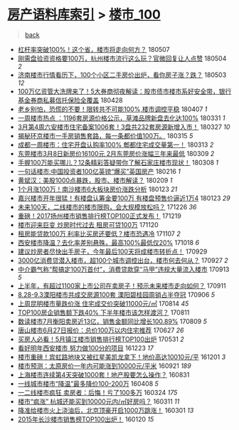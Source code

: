 [房产语料库索引](../../README.md)  > [楼市_100](楼市_100.md)
====
> [back](../README.md)

- [杠杆率突破100%！这个省，楼市将走向何方？](http://jkwz.applinzi.com/ittc/7100292862073897991.html#%E6%9D%A0%E6%9D%86%E7%8E%87%E7%AA%81%E7%A0%B4100%25%EF%BC%81%E8%BF%99%E4%B8%AA%E7%9C%81%EF%BC%8C%E6%A5%BC%E5%B8%82%E5%B0%86%E8%B5%B0%E5%90%91%E4%BD%95%E6%96%B9%EF%BC%9F) 180507  
- [刚需盘验资资格要100万，杭州楼市流行这么玩？官微回复让人点赞](http://jkwz.applinzi.com/ittc/7099295466183459847.html#%E5%88%9A%E9%9C%80%E7%9B%98%E9%AA%8C%E8%B5%84%E8%B5%84%E6%A0%BC%E8%A6%81100%E4%B8%87%EF%BC%8C%E6%9D%AD%E5%B7%9E%E6%A5%BC%E5%B8%82%E6%B5%81%E8%A1%8C%E8%BF%99%E4%B9%88%E7%8E%A9%EF%BC%9F%E5%AE%98%E5%BE%AE%E5%9B%9E%E5%A4%8D%E8%AE%A9%E4%BA%BA%E7%82%B9%E8%B5%9E) 180504 *2* 
- [济南楼市行情看历下，100个小区二手房价出炉，看你房子涨？跌？](http://jkwz.applinzi.com/ittc/7098918458777666567.html#%E6%B5%8E%E5%8D%97%E6%A5%BC%E5%B8%82%E8%A1%8C%E6%83%85%E7%9C%8B%E5%8E%86%E4%B8%8B%EF%BC%8C100%E4%B8%AA%E5%B0%8F%E5%8C%BA%E4%BA%8C%E6%89%8B%E6%88%BF%E4%BB%B7%E5%87%BA%E7%82%89%EF%BC%8C%E7%9C%8B%E4%BD%A0%E6%88%BF%E5%AD%90%E6%B6%A8%EF%BC%9F%E8%B7%8C%EF%BC%9F) 180503 *12* 
- [100万亿资管大洗牌来了！5大券商彻夜解读：股市债市楼市系好安全带，银行基金券商私募信托保险全覆盖](http://jkwz.applinzi.com/ittc/7096995115518395403.html#100%E4%B8%87%E4%BA%BF%E8%B5%84%E7%AE%A1%E5%A4%A7%E6%B4%97%E7%89%8C%E6%9D%A5%E4%BA%86%EF%BC%815%E5%A4%A7%E5%88%B8%E5%95%86%E5%BD%BB%E5%A4%9C%E8%A7%A3%E8%AF%BB%EF%BC%9A%E8%82%A1%E5%B8%82%E5%80%BA%E5%B8%82%E6%A5%BC%E5%B8%82%E7%B3%BB%E5%A5%BD%E5%AE%89%E5%85%A8%E5%B8%A6%EF%BC%8C%E9%93%B6%E8%A1%8C%E5%9F%BA%E9%87%91%E5%88%B8%E5%95%86%E7%A7%81%E5%8B%9F%E4%BF%A1%E6%89%98%E4%BF%9D%E9%99%A9%E5%85%A8%E8%A6%86%E7%9B%96) 180428  
- [老乡别怕，恐慌的不要！限转共不可能100%,楼市调控平稳](http://jkwz.applinzi.com/ittc/7089243680164807690.html#%E8%80%81%E4%B9%A1%E5%88%AB%E6%80%95%EF%BC%8C%E6%81%90%E6%85%8C%E7%9A%84%E4%B8%8D%E8%A6%81%EF%BC%81%E9%99%90%E8%BD%AC%E5%85%B1%E4%B8%8D%E5%8F%AF%E8%83%BD100%25%2C%E6%A5%BC%E5%B8%82%E8%B0%83%E6%8E%A7%E5%B9%B3%E7%A8%B3) 180407 *1* 
- [一周楼市热点 ：1196套房源价格公示，草滩品牌新盘去化达100%](http://jkwz.applinzi.com/ittc/7086213162057860106.html#%E4%B8%80%E5%91%A8%E6%A5%BC%E5%B8%82%E7%83%AD%E7%82%B9+%EF%BC%9A1196%E5%A5%97%E6%88%BF%E6%BA%90%E4%BB%B7%E6%A0%BC%E5%85%AC%E7%A4%BA%EF%BC%8C%E8%8D%89%E6%BB%A9%E5%93%81%E7%89%8C%E6%96%B0%E7%9B%98%E5%8E%BB%E5%8C%96%E8%BE%BE100%25) 180331 *1* 
- [3月第4周六安楼市住宅备案1006套！3盘共232套房源新增入市！](http://jkwz.applinzi.com/ittc/7085162153361540113.html#3%E6%9C%88%E7%AC%AC4%E5%91%A8%E5%85%AD%E5%AE%89%E6%A5%BC%E5%B8%82%E4%BD%8F%E5%AE%85%E5%A4%87%E6%A1%881006%E5%A5%97%EF%BC%813%E7%9B%98%E5%85%B1232%E5%A5%97%E6%88%BF%E6%BA%90%E6%96%B0%E5%A2%9E%E5%85%A5%E5%B8%82%EF%BC%81) 180327 *10* 
- [揭秘环京楼市一手房销售套路，每一条都价值100万。](http://jkwz.applinzi.com/ittc/7080789253527438353.html#%E6%8F%AD%E7%A7%98%E7%8E%AF%E4%BA%AC%E6%A5%BC%E5%B8%82%E4%B8%80%E6%89%8B%E6%88%BF%E9%94%80%E5%94%AE%E5%A5%97%E8%B7%AF%EF%BC%8C%E6%AF%8F%E4%B8%80%E6%9D%A1%E9%83%BD%E4%BB%B7%E5%80%BC100%E4%B8%87%E3%80%82) 180315 *5* 
- [成都一周楼市：住宅开盘认购率100% 郫都住宅成交量第一！](http://jkwz.applinzi.com/ittc/7079900926481794054.html#%E6%88%90%E9%83%BD%E4%B8%80%E5%91%A8%E6%A5%BC%E5%B8%82%EF%BC%9A%E4%BD%8F%E5%AE%85%E5%BC%80%E7%9B%98%E8%AE%A4%E8%B4%AD%E7%8E%87100%25+%E9%83%AB%E9%83%BD%E4%BD%8F%E5%AE%85%E6%88%90%E4%BA%A4%E9%87%8F%E7%AC%AC%E4%B8%80%EF%BC%81) 180313 *2* 
- [东莞楼市3月8日新房价16100元 2月东莞房价涨幅三年来最低](http://jkwz.applinzi.com/ittc/7078481523303252999.html#%E4%B8%9C%E8%8E%9E%E6%A5%BC%E5%B8%823%E6%9C%888%E6%97%A5%E6%96%B0%E6%88%BF%E4%BB%B716100%E5%85%83+2%E6%9C%88%E4%B8%9C%E8%8E%9E%E6%88%BF%E4%BB%B7%E6%B6%A8%E5%B9%85%E4%B8%89%E5%B9%B4%E6%9D%A5%E6%9C%80%E4%BD%8E) 180309 *2* 
- [手握100万能买哪儿？12条精彩答疑带你了解石家庄楼市现状！](http://jkwz.applinzi.com/ittc/7078041747785778193.html#%E6%89%8B%E6%8F%A1100%E4%B8%87%E8%83%BD%E4%B9%B0%E5%93%AA%E5%84%BF%EF%BC%9F12%E6%9D%A1%E7%B2%BE%E5%BD%A9%E7%AD%94%E7%96%91%E5%B8%A6%E4%BD%A0%E4%BA%86%E8%A7%A3%E7%9F%B3%E5%AE%B6%E5%BA%84%E6%A5%BC%E5%B8%82%E7%8E%B0%E7%8A%B6%EF%BC%81) 180308 *1* 
- [一句话楼市:中国投资者100亿英镑“爆买”英国房产](http://jkwz.applinzi.com/ittc/7070658292353598481.html#%E4%B8%80%E5%8F%A5%E8%AF%9D%E6%A5%BC%E5%B8%82%3A%E4%B8%AD%E5%9B%BD%E6%8A%95%E8%B5%84%E8%80%85100%E4%BA%BF%E8%8B%B1%E9%95%91%E2%80%9C%E7%88%86%E4%B9%B0%E2%80%9D%E8%8B%B1%E5%9B%BD%E6%88%BF%E4%BA%A7) 180216 *1* 
- [黄斌汉：美股1000点暴跌，股市、楼市解读？](http://jkwz.applinzi.com/ittc/7067995929007621130.html#%E9%BB%84%E6%96%8C%E6%B1%89%EF%BC%9A%E7%BE%8E%E8%82%A11000%E7%82%B9%E6%9A%B4%E8%B7%8C%EF%BC%8C%E8%82%A1%E5%B8%82%E3%80%81%E6%A5%BC%E5%B8%82%E8%A7%A3%E8%AF%BB%EF%BC%9F) 180209 *1* 
- [1个月涨100万！南沙楼市6大板块房价涨跌分析](http://jkwz.applinzi.com/ittc/7061842297845449735.html#1%E4%B8%AA%E6%9C%88%E6%B6%A8100%E4%B8%87%EF%BC%81%E5%8D%97%E6%B2%99%E6%A5%BC%E5%B8%826%E5%A4%A7%E6%9D%BF%E5%9D%97%E6%88%BF%E4%BB%B7%E6%B6%A8%E8%B7%8C%E5%88%86%E6%9E%90) 180123 *21* 
- [嘉兴楼市开年很猛！有楼盘认筹金要100万 有楼盘预售价逼近1万4](http://jkwz.applinzi.com/ittc/7061776014806352906.html#%E5%98%89%E5%85%B4%E6%A5%BC%E5%B8%82%E5%BC%80%E5%B9%B4%E5%BE%88%E7%8C%9B%EF%BC%81%E6%9C%89%E6%A5%BC%E7%9B%98%E8%AE%A4%E7%AD%B9%E9%87%91%E8%A6%81100%E4%B8%87+%E6%9C%89%E6%A5%BC%E7%9B%98%E9%A2%84%E5%94%AE%E4%BB%B7%E9%80%BC%E8%BF%911%E4%B8%874) 180123 *29* 
- [未来100天，二线楼市的楼市限购，会大规模放松吗？](http://jkwz.applinzi.com/ittc/7051415749095064592.html#%E6%9C%AA%E6%9D%A5100%E5%A4%A9%EF%BC%8C%E4%BA%8C%E7%BA%BF%E6%A5%BC%E5%B8%82%E7%9A%84%E6%A5%BC%E5%B8%82%E9%99%90%E8%B4%AD%EF%BC%8C%E4%BC%9A%E5%A4%A7%E8%A7%84%E6%A8%A1%E6%94%BE%E6%9D%BE%E5%90%97%EF%BC%9F) 171226 *36* 
- [重磅！2017扬州楼市销售排行榜TOP100正式发布！](http://jkwz.applinzi.com/ittc/7048745353459794961.html#%E9%87%8D%E7%A3%85%EF%BC%812017%E6%89%AC%E5%B7%9E%E6%A5%BC%E5%B8%82%E9%94%80%E5%94%AE%E6%8E%92%E8%A1%8C%E6%A6%9CTOP100%E6%AD%A3%E5%BC%8F%E5%8F%91%E5%B8%83%EF%BC%81) 171219  
- [楼市迎来巨变 炒房时代过去 租房可贷100万](http://jkwz.applinzi.com/ittc/7037970765356467216.html#%E6%A5%BC%E5%B8%82%E8%BF%8E%E6%9D%A5%E5%B7%A8%E5%8F%98+%E7%82%92%E6%88%BF%E6%97%B6%E4%BB%A3%E8%BF%87%E5%8E%BB+%E7%A7%9F%E6%88%BF%E5%8F%AF%E8%B4%B7100%E4%B8%87) 171120  
- [租房能贷款100万 利率比买房还要低？楼市恐遇冷](http://jkwz.applinzi.com/ittc/7033147883484873745.html#%E7%A7%9F%E6%88%BF%E8%83%BD%E8%B4%B7%E6%AC%BE100%E4%B8%87+%E5%88%A9%E7%8E%87%E6%AF%94%E4%B9%B0%E6%88%BF%E8%BF%98%E8%A6%81%E4%BD%8E%EF%BC%9F%E6%A5%BC%E5%B8%82%E6%81%90%E9%81%87%E5%86%B7) 171107 *2* 
- [西安楼市降温？去化率差别悬殊，最高100%最低仅20%](http://jkwz.applinzi.com/ittc/7025742421672068113.html#%E8%A5%BF%E5%AE%89%E6%A5%BC%E5%B8%82%E9%99%8D%E6%B8%A9%EF%BC%9F%E5%8E%BB%E5%8C%96%E7%8E%87%E5%B7%AE%E5%88%AB%E6%82%AC%E6%AE%8A%EF%BC%8C%E6%9C%80%E9%AB%98100%25%E6%9C%80%E4%BD%8E%E4%BB%8520%25) 171018 *6* 
- [建议炒房者尽快出手房子，今年最后100天将成楼市转折点！](http://jkwz.applinzi.com/ittc/7018769032348697616.html#%E5%BB%BA%E8%AE%AE%E7%82%92%E6%88%BF%E8%80%85%E5%B0%BD%E5%BF%AB%E5%87%BA%E6%89%8B%E6%88%BF%E5%AD%90%EF%BC%8C%E4%BB%8A%E5%B9%B4%E6%9C%80%E5%90%8E100%E5%A4%A9%E5%B0%86%E6%88%90%E6%A5%BC%E5%B8%82%E8%BD%AC%E6%8A%98%E7%82%B9%EF%BC%81) 170929  
- [3000亿消费贷潜入楼市，超100个城市调控出台，楼市何去何从？](http://jkwz.applinzi.com/ittc/7017959460960732176.html#3000%E4%BA%BF%E6%B6%88%E8%B4%B9%E8%B4%B7%E6%BD%9C%E5%85%A5%E6%A5%BC%E5%B8%82%EF%BC%8C%E8%B6%85100%E4%B8%AA%E5%9F%8E%E5%B8%82%E8%B0%83%E6%8E%A7%E5%87%BA%E5%8F%B0%EF%BC%8C%E6%A5%BC%E5%B8%82%E4%BD%95%E5%8E%BB%E4%BD%95%E4%BB%8E%EF%BC%9F) 170927 *2* 
- [中介霸气称“帮搞定100万首付”，消费贷款穿“马甲”违规大量流入楼市](http://jkwz.applinzi.com/ittc/7012836473265718288.html#%E4%B8%AD%E4%BB%8B%E9%9C%B8%E6%B0%94%E7%A7%B0%E2%80%9C%E5%B8%AE%E6%90%9E%E5%AE%9A100%E4%B8%87%E9%A6%96%E4%BB%98%E2%80%9D%EF%BC%8C%E6%B6%88%E8%B4%B9%E8%B4%B7%E6%AC%BE%E7%A9%BF%E2%80%9C%E9%A9%AC%E7%94%B2%E2%80%9D%E8%BF%9D%E8%A7%84%E5%A4%A7%E9%87%8F%E6%B5%81%E5%85%A5%E6%A5%BC%E5%B8%82) 170913 *5* 
- [上半年，有超过1100家上市公司在卖房子！预示未来楼市走向如何？](http://jkwz.applinzi.com/ittc/7012054445259752465.html#%E4%B8%8A%E5%8D%8A%E5%B9%B4%EF%BC%8C%E6%9C%89%E8%B6%85%E8%BF%871100%E5%AE%B6%E4%B8%8A%E5%B8%82%E5%85%AC%E5%8F%B8%E5%9C%A8%E5%8D%96%E6%88%BF%E5%AD%90%EF%BC%81%E9%A2%84%E7%A4%BA%E6%9C%AA%E6%9D%A5%E6%A5%BC%E5%B8%82%E8%B5%B0%E5%90%91%E5%A6%82%E4%BD%95%EF%BC%9F) 170911  
- [8.28-9.3溧阳楼市共成交房源100套 溧阳碧桂园周销占半夺冠](http://jkwz.applinzi.com/ittc/7010197235789464592.html#8.28-9.3%E6%BA%A7%E9%98%B3%E6%A5%BC%E5%B8%82%E5%85%B1%E6%88%90%E4%BA%A4%E6%88%BF%E6%BA%90100%E5%A5%97+%E6%BA%A7%E9%98%B3%E7%A2%A7%E6%A1%82%E5%9B%AD%E5%91%A8%E9%94%80%E5%8D%A0%E5%8D%8A%E5%A4%BA%E5%86%A0) 170906 *5* 
- [上周昆明楼市量跌价涨 住宅成交价突破11000元/㎡](http://jkwz.applinzi.com/ittc/7001715805967090704.html#%E4%B8%8A%E5%91%A8%E6%98%86%E6%98%8E%E6%A5%BC%E5%B8%82%E9%87%8F%E8%B7%8C%E4%BB%B7%E6%B6%A8+%E4%BD%8F%E5%AE%85%E6%88%90%E4%BA%A4%E4%BB%B7%E7%AA%81%E7%A0%B411000%E5%85%83%2F%E3%8E%A1) 170814 *45* 
- [TOP100房企销售额下跌40% 下半年楼市该怎样渡河？](http://jkwz.applinzi.com/ittc/7000553615264318480.html#TOP100%E6%88%BF%E4%BC%81%E9%94%80%E5%94%AE%E9%A2%9D%E4%B8%8B%E8%B7%8C40%25+%E4%B8%8B%E5%8D%8A%E5%B9%B4%E6%A5%BC%E5%B8%82%E8%AF%A5%E6%80%8E%E6%A0%B7%E6%B8%A1%E6%B2%B3%EF%BC%9F) 170811  
- [数读楼市7月衡阳卖房近13亿，销售金额同比增长100.89%](http://jkwz.applinzi.com/ittc/6999849833677194256.html#%E6%95%B0%E8%AF%BB%E6%A5%BC%E5%B8%827%E6%9C%88%E8%A1%A1%E9%98%B3%E5%8D%96%E6%88%BF%E8%BF%9113%E4%BA%BF%EF%BC%8C%E9%94%80%E5%94%AE%E9%87%91%E9%A2%9D%E5%90%8C%E6%AF%94%E5%A2%9E%E9%95%BF100.89%25) 170809 *5* 
- [唐山楼市6月27日报价：总价100万以内住宅推荐](http://jkwz.applinzi.com/ittc/6983772238191789061.html#%E5%94%90%E5%B1%B1%E6%A5%BC%E5%B8%826%E6%9C%8827%E6%97%A5%E6%8A%A5%E4%BB%B7%EF%BC%9A%E6%80%BB%E4%BB%B7100%E4%B8%87%E4%BB%A5%E5%86%85%E4%BD%8F%E5%AE%85%E6%8E%A8%E8%8D%90) 170627 *26* 
- [买房人必看！5月镇江楼市销售排行榜TOP100出炉](http://jkwz.applinzi.com/ittc/6973762993522213892.html#%E4%B9%B0%E6%88%BF%E4%BA%BA%E5%BF%85%E7%9C%8B%EF%BC%815%E6%9C%88%E9%95%87%E6%B1%9F%E6%A5%BC%E5%B8%82%E9%94%80%E5%94%AE%E6%8E%92%E8%A1%8C%E6%A6%9CTOP100%E5%87%BA%E7%82%89) 170531 *2* 
- [看好明年西安楼市 努力做100分的项目](http://jkwz.applinzi.com/ittc/6914669123606152197.html#%E7%9C%8B%E5%A5%BD%E6%98%8E%E5%B9%B4%E8%A5%BF%E5%AE%89%E6%A5%BC%E5%B8%82+%E5%8A%AA%E5%8A%9B%E5%81%9A100%E5%88%86%E7%9A%84%E9%A1%B9%E7%9B%AE) 161223 *17* 
- [楼市重磅！宾虹路地块又被红星美凯龙拿下！地价高达10010元/平](http://jkwz.applinzi.com/ittc/6906704279116448773.html#%E6%A5%BC%E5%B8%82%E9%87%8D%E7%A3%85%EF%BC%81%E5%AE%BE%E8%99%B9%E8%B7%AF%E5%9C%B0%E5%9D%97%E5%8F%88%E8%A2%AB%E7%BA%A2%E6%98%9F%E7%BE%8E%E5%87%AF%E9%BE%99%E6%8B%BF%E4%B8%8B%EF%BC%81%E5%9C%B0%E4%BB%B7%E9%AB%98%E8%BE%BE10010%E5%85%83%2F%E5%B9%B3) 161201 *3* 
- [楼市预测：太原房价一年内可能涨到10000元/平米](http://jkwz.applinzi.com/ittc/6880451592121222148.html#%E6%A5%BC%E5%B8%82%E9%A2%84%E6%B5%8B%EF%BC%9A%E5%A4%AA%E5%8E%9F%E6%88%BF%E4%BB%B7%E4%B8%80%E5%B9%B4%E5%86%85%E5%8F%AF%E8%83%BD%E6%B6%A8%E5%88%B010000%E5%85%83%2F%E5%B9%B3%E7%B1%B3) 160921 *189* 
- [上海楼市连续第4天突破1000套！地产股要怎么操作？](http://jkwz.applinzi.com/ittc/6872589119384978437.html#%E4%B8%8A%E6%B5%B7%E6%A5%BC%E5%B8%82%E8%BF%9E%E7%BB%AD%E7%AC%AC4%E5%A4%A9%E7%AA%81%E7%A0%B41000%E5%A5%97%EF%BC%81%E5%9C%B0%E4%BA%A7%E8%82%A1%E8%A6%81%E6%80%8E%E4%B9%88%E6%93%8D%E4%BD%9C%EF%BC%9F) 160831  
- [一线城市楼市“降温”最多降价100-200万](http://jkwz.applinzi.com/ittc/6818710391106307076.html#%E4%B8%80%E7%BA%BF%E5%9F%8E%E5%B8%82%E6%A5%BC%E5%B8%82%E2%80%9C%E9%99%8D%E6%B8%A9%E2%80%9D%E6%9C%80%E5%A4%9A%E9%99%8D%E4%BB%B7100-200%E4%B8%87) 160408 *5* 
- [一二线楼市疯狂 卖房者：后悔！亏了100多万](http://jkwz.applinzi.com/ittc/6813068331389027333.html#%E4%B8%80%E4%BA%8C%E7%BA%BF%E6%A5%BC%E5%B8%82%E7%96%AF%E7%8B%82+%E5%8D%96%E6%88%BF%E8%80%85%EF%BC%9A%E5%90%8E%E6%82%94%EF%BC%81%E4%BA%8F%E4%BA%86100%E5%A4%9A%E4%B8%87) 160324 *175* 
- [楼市“疯涨” 杭城还能买到10000元内/㎡好房吗？](http://jkwz.applinzi.com/ittc/6808371233917764612.html#%E6%A5%BC%E5%B8%82%E2%80%9C%E7%96%AF%E6%B6%A8%E2%80%9D+%E6%9D%AD%E5%9F%8E%E8%BF%98%E8%83%BD%E4%B9%B0%E5%88%B010000%E5%85%83%E5%86%85%2F%E3%8E%A1%E5%A5%BD%E6%88%BF%E5%90%97%EF%BC%9F) 160311 *11* 
- [降准给楼市火上浇油后，北京顶豪开启1000万跳涨！](http://jkwz.applinzi.com/ittc/6804749180773860357.html#%E9%99%8D%E5%87%86%E7%BB%99%E6%A5%BC%E5%B8%82%E7%81%AB%E4%B8%8A%E6%B5%87%E6%B2%B9%E5%90%8E%EF%BC%8C%E5%8C%97%E4%BA%AC%E9%A1%B6%E8%B1%AA%E5%BC%80%E5%90%AF1000%E4%B8%87%E8%B7%B3%E6%B6%A8%EF%BC%81) 160301 *13* 
- [2015年长沙楼市销售榜TOP100出炉！](http://jkwz.applinzi.com/ittc/6789420250877658117.html#2015%E5%B9%B4%E9%95%BF%E6%B2%99%E6%A5%BC%E5%B8%82%E9%94%80%E5%94%AE%E6%A6%9CTOP100%E5%87%BA%E7%82%89%EF%BC%81) 160120 *15* 
